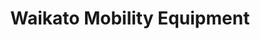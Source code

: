 ---
title: "Waikato Mobility Equipment"
url: /hamilton/waikato-mobility-equipment/
shop: Allgemein
---